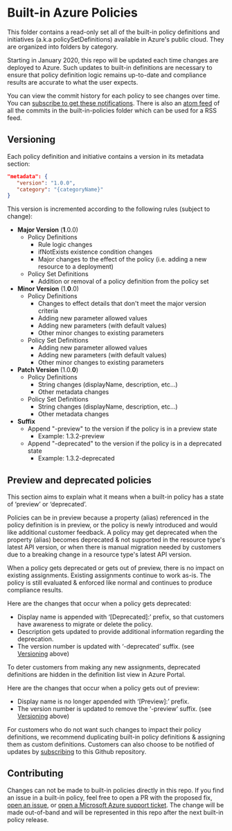 # Built-in Azure Policies

This folder contains a read-only set all of the built-in policy definitions and initiatives (a.k.a policySetDefinitions) available in Azure's public cloud. They are organized into folders by category.

Starting in January 2020, this repo will be updated each time changes are deployed to Azure. Such updates to built-in definitions are necessary to ensure that policy definition logic remains up-to-date and compliance results are accurate to what the user expects. 

You can view the commit history for each policy to see changes over time. You can [subscribe to get these notifications](https://docs.github.com/account-and-profile/managing-subscriptions-and-notifications-on-github/setting-up-notifications/configuring-notifications#configuring-your-watch-settings-for-an-individual-repository). There is also an [atom feed](https://github.com/Azure/azure-policy/commits/master/built-in-policies.atom) of all the commits in the built-in-policies folder which can be used for a RSS feed.

## Versioning

Each policy definition and initiative contains a version in its metadata section:
```json
"metadata": {
   "version": "1.0.0",
   "category": "{categoryName}"
}
```

This version is incremented according to the following rules (subject to change):
   - **Major Version** (**1**.0.0)
      - Policy Definitions
         - Rule logic changes
         - ifNotExists existence condition changes
         - Major changes to the effect of the policy (i.e. adding a new resource to a deployment)
      - Policy Set Definitions
         - Addition or removal of a policy definition from the policy set
   - **Minor Version** (1.**0**.0)
      - Policy Definitions
         - Changes to effect details that don't meet the major version criteria
         - Adding new parameter allowed values
         - Adding new parameters (with default values)
         - Other minor changes to existing parameters
      - Policy Set Definitions
         - Adding new parameter allowed values
         - Adding new parameters (with default values)
         - Other minor changes to existing parameters
   - **Patch Version** (1.0.**0**)
      - Policy Definitions
         - String changes (displayName, description, etc…)
         - Other metadata changes
      - Policy Set Definitions
         - String changes (displayName, description, etc…)
         - Other metadata changes
   - **Suffix**
      - Append "-preview" to the version if the policy is in a preview state  
         - Example:  1.3.2-preview
      - Append "-deprecated" to the version if the policy is in a deprecated state
         - Example:  1.3.2-deprecated
 
## Preview and deprecated policies

This section aims to explain what it means when a built-in policy has a state of ‘preview’ or ‘deprecated’.  

Policies can be in preview because a property (alias) referenced in the policy definition is in preview, or the policy is newly introduced and would like additional customer feedback. A policy may get deprecated when the property (alias) becomes deprecated & not supported in the resource type's latest API version, or when there is manual migration needed by customers due to a breaking change in a resource type's latest API version. 

When a policy gets deprecated or gets out of preview, there is no impact on existing assignments. Existing assignments continue to work as-is. The policy is still evaluated & enforced like normal and continues to produce compliance results.  

Here are the changes that occur when a policy gets deprecated: 
- Display name is appended with ‘[Deprecated]:’ prefix, so that customers have awareness to migrate or delete the policy.  
- Description gets updated to provide additional information regarding the deprecation. 
- The version number is updated with ‘-deprecated’ suffix. (see [Versioning](#versioning) above) 

To deter customers from making any new assignments, deprecated definitions are hidden in the definition list view in Azure Portal. 

Here are the changes that occur when a policy gets out of preview: 
- Display name is no longer appended with ‘[Preview]:’ prefix. 
- The version number is updated to remove the ‘-preview’ suffix. (see [Versioning](#versioning) above) 

For customers who do not want such changes to impact their policy definitions, we recommend duplicating built-in policy definitions & assigning them as custom definitions. Customers can also choose to be notified of updates by [subscribing](https://docs.github.com/account-and-profile/managing-subscriptions-and-notifications-on-github/setting-up-notifications/configuring-notifications#configuring-your-watch-settings-for-an-individual-repository) to this Github repository.  
 
## Contributing
Changes can not be made to built-in policies directly in this repo. If you find an issue in a built-in policy, feel free to open a PR with the proposed fix, [open an issue](https://github.com/Azure/azure-policy/issues/new/choose), or [open a Microsoft Azure support ticket](https://azure.microsoft.com/support/create-ticket/). The change will be made out-of-band and will be represented in this repo after the next built-in policy release.
